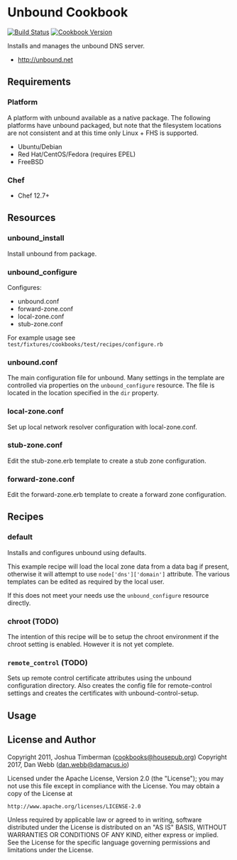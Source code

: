 # Unbound Cookbook

[![Build Status](https://travis-ci.org/sous-chefs/unbound.svg?branch=master)](https://travis-ci.org/sous-chefs/unbound) [![Cookbook Version](https://img.shields.io/cookbook/v/unbound.svg)](https://supermarket.chef.io/cookbooks/unbound)

Installs and manages the unbound DNS server.

* http://unbound.net

## Requirements

### Platform

A platform with unbound available as a native package. The following platforms have unbound packaged, but note that the filesystem locations are not consistent and at this time only Linux + FHS is supported.

* Ubuntu/Debian
* Red Hat/CentOS/Fedora (requires EPEL)
* FreeBSD

### Chef

- Chef 12.7+

## Resources

### unbound_install

Install unbound from package.

### unbound_configure

Configures:
- unbound.conf
- forward-zone.conf
- local-zone.conf
- stub-zone.conf

For example usage see `test/fixtures/cookbooks/test/recipes/configure.rb`

### unbound.conf

The main configuration file for unbound. Many settings in the template are controlled via properties on the `unbound_configure` resource. The file is located in the location specified in the `dir` property.

### local-zone.conf

Set up local network resolver configuration with local-zone.conf.

### stub-zone.conf

Edit the stub-zone.erb template to create a stub zone configuration.

### forward-zone.conf

Edit the forward-zone.erb template to create a forward zone configuration.

## Recipes

### default

Installs and configures unbound using defaults.

This example recipe will load the local zone data from a data bag if present, otherwise it will attempt to use `node['dns']['domain']` attribute. The various templates can be edited as required by the local user.

If this does not meet your needs use the `unbound_configure` resource directly.

### chroot (TODO)

The intention of this recipe will be to setup the chroot environment if the chroot setting is enabled. However it is not yet complete.

### `remote_control` (TODO)

Sets up remote control certificate attributes using the unbound configuration directory. Also creates the config file for remote-control settings and creates the certificates with unbound-control-setup.

## Usage

## License and Author

Copyright 2011, Joshua Timberman (<cookbooks@housepub.org>)
Copyright 2017, Dan Webb (<dan.webb@damacus.io>)

Licensed under the Apache License, Version 2.0 (the "License");
you may not use this file except in compliance with the License.
You may obtain a copy of the License at

    http://www.apache.org/licenses/LICENSE-2.0

Unless required by applicable law or agreed to in writing, software
distributed under the License is distributed on an "AS IS" BASIS,
WITHOUT WARRANTIES OR CONDITIONS OF ANY KIND, either express or implied.
See the License for the specific language governing permissions and
limitations under the License.
